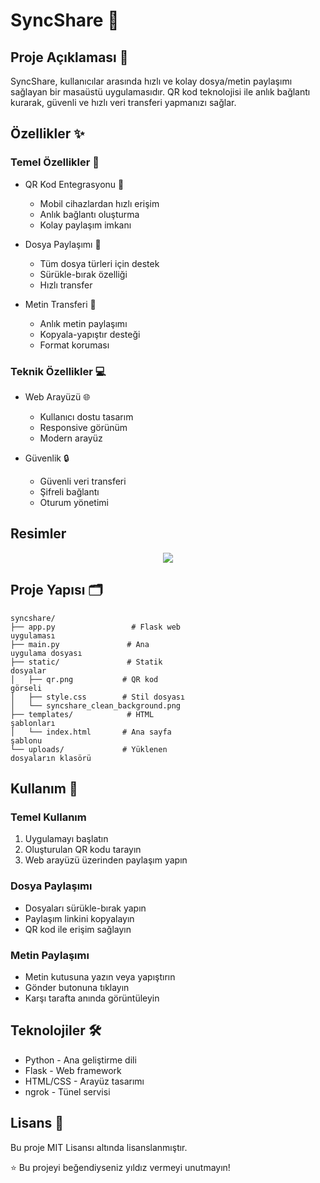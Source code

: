 # SyncShare 🔄
## Proje Açıklaması 📝
SyncShare, kullanıcılar arasında hızlı ve kolay dosya/metin paylaşımı sağlayan bir masaüstü uygulamasıdır. QR kod teknolojisi ile anlık bağlantı kurarak, güvenli ve hızlı veri transferi yapmanızı sağlar.

## Özellikler ✨
### Temel Özellikler 🚀
- QR Kod Entegrasyonu 📱
  
  - Mobil cihazlardan hızlı erişim
  - Anlık bağlantı oluşturma
  - Kolay paylaşım imkanı
- Dosya Paylaşımı 📂
  
  - Tüm dosya türleri için destek
  - Sürükle-bırak özelliği
  - Hızlı transfer
- Metin Transferi 📝
  
  - Anlık metin paylaşımı
  - Kopyala-yapıştır desteği
  - Format koruması
### Teknik Özellikler 💻
- Web Arayüzü 🌐
  
  - Kullanıcı dostu tasarım
  - Responsive görünüm
  - Modern arayüz
- Güvenlik 🔒
  
  - Güvenli veri transferi
  - Şifreli bağlantı
  - Oturum yönetimi

## Resimler

<div align="center">
  <img src="https://github.com/doguner1/GitImageData/blob/main/sync/Ekran%20g%C3%B6r%C3%BCnt%C3%BCs%C3%BC%202025-05-24%20115508.png">
</div>


## Proje Yapısı 🗂️
```
syncshare/
├── app.py                 # Flask web 
uygulaması
├── main.py               # Ana 
uygulama dosyası
├── static/               # Statik 
dosyalar
│   ├── qr.png           # QR kod 
görseli
│   ├── style.css        # Stil dosyası
│   └── syncshare_clean_background.png
├── templates/            # HTML 
şablonları
│   └── index.html       # Ana sayfa 
şablonu
└── uploads/             # Yüklenen 
dosyaların klasörü
```
## Kullanım 📖


### Temel Kullanım
1. Uygulamayı başlatın
2. Oluşturulan QR kodu tarayın
3. Web arayüzü üzerinden paylaşım yapın
### Dosya Paylaşımı
- Dosyaları sürükle-bırak yapın
- Paylaşım linkini kopyalayın
- QR kod ile erişim sağlayın
### Metin Paylaşımı
- Metin kutusuna yazın veya yapıştırın
- Gönder butonuna tıklayın
- Karşı tarafta anında görüntüleyin
## Teknolojiler 🛠️
- Python - Ana geliştirme dili
- Flask - Web framework
- HTML/CSS - Arayüz tasarımı
- ngrok - Tünel servisi
## Lisans 📄
Bu proje MIT Lisansı altında lisanslanmıştır.

⭐ Bu projeyi beğendiyseniz yıldız vermeyi unutmayın!
